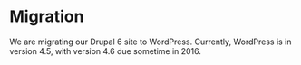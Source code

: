 # Migration

We are migrating our Drupal 6 site to WordPress. Currently, WordPress is in version 4.5, with version 4.6 due sometime in 2016.